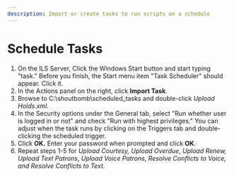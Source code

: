 ```yaml
---
description: Import or create tasks to run scripts on a schedule
---
```


# Schedule Tasks

1. On the ILS Server, Click the Windows Start button and start typing "task." Before you finish, the Start menu item "Task Scheduler" should appear. Click it.
2. In the Actions panel on the right, click **Import Task**.
3. Browse to C:\shoutbomb\scheduled\_tasks and double-click _Upload Holds.xml._
4. In the Security options under the General tab, select "Run whether user is logged in or not" and check "Run with highest privileges." You can adjust when the task runs by clicking on the Triggers tab and double-clicking the scheduled trigger.
5. Click **OK.** Enter your password when prompted and click **OK**.
6. Repeat steps 1-5 for _Upload Courtesy,_ _Upload Overdue_, _Upload Renew,_ _Upload Text Patrons_, _Upload Voice Patrons_, _Resolve Conflicts to Voice, and Resolve Conflicts to Text_.
